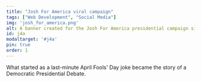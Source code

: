 ```yaml
---
title: "Josh For America viral campaign"
tags: ["Web Development", "Social Media"]
img: 'josh_for_america.png'
alt: A banner created for the Josh For America presidential campaign site.
id: j4a
modaltarget: '#j4a'
pin: true
order: 1
---
```


What started as a last-minute April Fools' Day joke became the story of a Democratic Presidential Debate.
